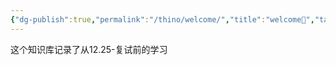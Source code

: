 ```yaml
---
{"dg-publish":true,"permalink":"/thino/welcome/","title":"welcome🥳","tags":["日记","gardenEntry"]}
---
```


这个知识库记录了从12.25-复试前的学习